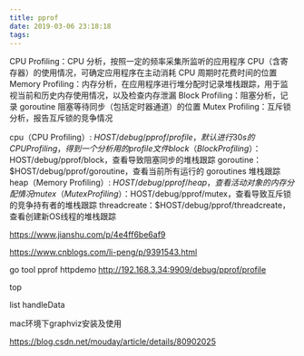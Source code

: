 ```yaml
---
title: pprof
date: 2019-03-06 23:18:18
tags:
---
```



CPU Profiling：CPU 分析，按照一定的频率采集所监听的应用程序 CPU（含寄存器）的使用情况，可确定应用程序在主动消耗 CPU 周期时花费时间的位置
Memory Profiling：内存分析，在应用程序进行堆分配时记录堆栈跟踪，用于监视当前和历史内存使用情况，以及检查内存泄漏
Block Profiling：阻塞分析，记录 goroutine 阻塞等待同步（包括定时器通道）的位置
Mutex Profiling：互斥锁分析，报告互斥锁的竞争情况


cpu（CPU Profiling）: $HOST/debug/pprof/profile，默认进行 30s 的 CPU Profiling，得到一个分析用的 profile 文件
block（Block Profiling）：$HOST/debug/pprof/block，查看导致阻塞同步的堆栈跟踪
goroutine：$HOST/debug/pprof/goroutine，查看当前所有运行的 goroutines 堆栈跟踪
heap（Memory Profiling）: $HOST/debug/pprof/heap，查看活动对象的内存分配情况
mutex（Mutex Profiling）：$HOST/debug/pprof/mutex，查看导致互斥锁的竞争持有者的堆栈跟踪
threadcreate：$HOST/debug/pprof/threadcreate，查看创建新OS线程的堆栈跟踪


https://www.jianshu.com/p/4e4ff6be6af9

https://www.cnblogs.com/li-peng/p/9391543.html


go tool pprof httpdemo http://192.168.3.34:9909/debug/pprof/profile

top


list handleData

mac环境下graphviz安装及使用

https://blog.csdn.net/mouday/article/details/80902025
